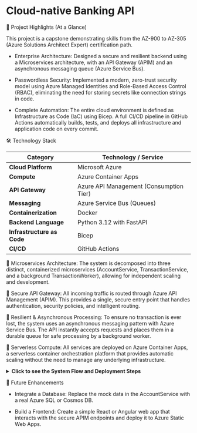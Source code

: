 # Cloud-native Banking API
🌟 Project Highlights (At a Glance)

This project is a capstone demonstrating skills from the AZ-900 to AZ-305 (Azure Solutions Architect Expert) certification path.

+  Enterprise Architecture: Designed a secure and resilient backend using a Microservices architecture, with an API Gateway (APIM) and an asynchronous messaging queue (Azure Service Bus).

+  Passwordless Security: Implemented a modern, zero-trust security model using Azure Managed Identities and Role-Based Access Control (RBAC), eliminating the need for storing secrets like connection strings in code.

+  Complete Automation: The entire cloud environment is defined as Infrastructure as Code (IaC) using Bicep. A full CI/CD pipeline in GitHub Actions automatically builds, tests, and deploys all infrastructure and application code on every commit.

🛠️ Technology Stack

| Category                  | Technology / Service                               |
| ------------------------- | -------------------------------------------------- |
| **Cloud Platform** | Microsoft Azure                                    |
| **Compute** | Azure Container Apps                               |
| **API Gateway** | Azure API Management (Consumption Tier)            |
| **Messaging** | Azure Service Bus (Queues)                         |
| **Containerization** | Docker                                             |
| **Backend Language** | Python 3.12 with FastAPI                           |
| **Infrastructure as Code**| Bicep                                              |
| **CI/CD** | GitHub Actions                                     |

🔹 Microservices Architecture: The system is decomposed into three distinct, containerized microservices (AccountService, TransactionService, and a background TransactionWorker), allowing for independent scaling and development.

🔹 Secure API Gateway: All incoming traffic is routed through Azure API Management (APIM). This provides a single, secure entry point that handles authentication, security policies, and intelligent routing.

🔹 Resilient & Asynchronous Processing: To ensure no transaction is ever lost, the system uses an asynchronous messaging pattern with Azure Service Bus. The API instantly accepts requests and places them in a durable queue for safe processing by a background worker.

🔹 Serverless Compute: All services are deployed on Azure Container Apps, a serverless container orchestration platform that provides automatic scaling without the need to manage any underlying infrastructure.

</details>

<details>
<summary><strong>Click to see the System Flow and Deployment Steps</strong></summary>

🌊 System Flow: Creating a Transaction

  1. A client sends a POST /transactions request to the public APIM Gateway URL, including its API subscription key.

  2. APIM validates the key and routes the request to the internal TransactionService.

  3. The TransactionService validates the request body, places the transaction details as a message onto the Service Bus Queue, and immediately returns a 202 Accepted response.

  4. The TransactionWorker, which is constantly listening to the queue, picks up the new message.

  5. The worker processes the transaction logic and, upon success, deletes the message from the queue to mark it as complete.

🚀 Setup and Deployment

This project is configured for fully automated deployment. To replicate this environment:

  1. Fork the Repository and clone it locally.

  2. Create an Azure Service Principal with "Contributor" rights on your subscription.

  3. Add GitHub Secrets: AZURE_CREDENTIALS (the JSON output from the principal) and AZURE_SUBSCRIPTION_ID.

  4. Push a commit to the main branch to trigger the GitHub Actions workflow, which will build and deploy the entire project.

</details>

🌱 Future Enhancements

+ Integrate a Database: Replace the mock data in the AccountService with a real Azure SQL or Cosmos DB.

+ Build a Frontend: Create a simple React or Angular web app that interacts with the secure APIM endpoints and deploy it to Azure Static Web Apps.
